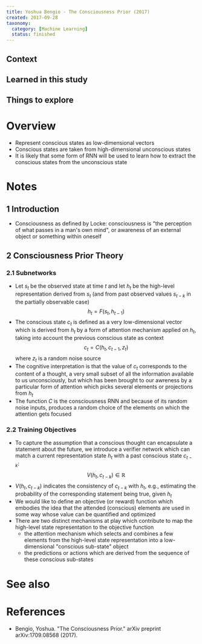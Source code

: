 ```yaml
---
title: Yoshua Bengio - The Consciousness Prior (2017)
created: 2017-09-28
taxonomy:
  category: [Machine Learning]
  status: finished
---
```


## Context

## Learned in this study

## Things to explore

# Overview
* Represent conscious states as low-dimensional vectors
* Conscious states are taken from high-dimensional unconscious states
* It is likely that some form of RNN will be used to learn how to extract the conscious states from the unconscious state

# Notes
## 1 Introduction
* Consciousness as defined by Locke: consciousness is "the perception of what passes in a man's own mind", or awareness of an external object or something within oneself

## 2 Consciousness Prior Theory
### 2.1 Subnetworks
* Let $s_t$ be the observed state at time $t$ and let $h_t$ be the high-level representation derived from $s_t$ (and from past observed values $s_{t-k}$ in the partially observable case)
$$
h_t = F(s_t, h_{t-1})
$$
* The conscious state $c_t$ is defined as a very low-dimensional vector which is derived from $h_t$ by a form of attention mechanism applied on $h_t$, taking into account the previous conscious state as context
$$
c_t = C(h_t, c_{t-1}, z_t)
$$
where $z_t$ is a random noise source
* The cognitive interpretation is that the value of $c_t$ corresponds to the content of a thought, a very small subset of all the information available to us unconsciously, but which has been brought to our awreness by a particular form of attention which picks several elements or projections from $h_t$
* The function $C$ is the consciousness RNN and because of its random noise inputs, produces a random choice of the elements on which the attention gets focused

### 2.2 Training Objectives
* To capture the assumption that a conscious thought can encapsulate a statement about the future, we introduce a verifier network which can match a current representation state $h_t$ with a past conscious state $c_{t-k}$:
$$
V(h_t, c_{t-k}) \in \mathbb{R}
$$
* $V(h_t, c_{t-k})$ indicates the consistency of $c_{t-k}$ with $h_t$, e.g., estimating the probability of the corresponding statement being true, given $h_t$
* We would like to define an objective (or reward) function which embodies the idea that the attended (conscious) elements are used in some way whose value can be quantified and optimized
* There are two distinct mechanisms at play which contribute to map the high-level state representation to the objective function
	* the attention mechanism which selects and combines a few elements from the high-level state representation into a low-dimensional "conscious sub-state" object
	* the predictions or actions which are derived from the sequence of these conscious sub-states

# See also

# References
* Bengio, Yoshua. "The Consciousness Prior." arXiv preprint arXiv:1709.08568 (2017).